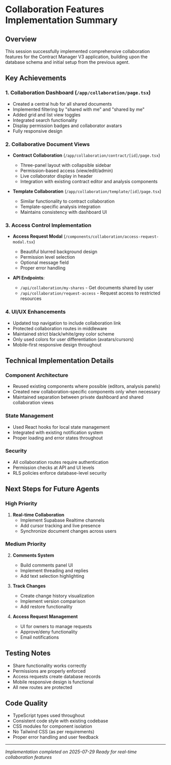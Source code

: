 # Collaboration Features Implementation Summary

## Overview
This session successfully implemented comprehensive collaboration features for the Contract Manager V3 application, building upon the database schema and initial setup from the previous agent.

## Key Achievements

### 1. Collaboration Dashboard (`/app/collaboration/page.tsx`)
- Created a central hub for all shared documents
- Implemented filtering by "shared with me" and "shared by me"
- Added grid and list view toggles
- Integrated search functionality
- Display permission badges and collaborator avatars
- Fully responsive design

### 2. Collaborative Document Views
- **Contract Collaboration** (`/app/collaboration/contract/[id]/page.tsx`)
  - Three-panel layout with collapsible sidebar
  - Permission-based access (view/edit/admin)
  - Live collaborator display in header
  - Integration with existing contract editor and analysis components
  
- **Template Collaboration** (`/app/collaboration/template/[id]/page.tsx`)
  - Similar functionality to contract collaboration
  - Template-specific analysis integration
  - Maintains consistency with dashboard UI

### 3. Access Control Implementation
- **Access Request Modal** (`/components/collaboration/access-request-modal.tsx`)
  - Beautiful blurred background design
  - Permission level selection
  - Optional message field
  - Proper error handling

- **API Endpoints**:
  - `/api/collaboration/my-shares` - Get documents shared by user
  - `/api/collaboration/request-access` - Request access to restricted resources

### 4. UI/UX Enhancements
- Updated top navigation to include collaboration link
- Protected collaboration routes in middleware
- Maintained strict black/white/grey color scheme
- Only used colors for user differentiation (avatars/cursors)
- Mobile-first responsive design throughout

## Technical Implementation Details

### Component Architecture
- Reused existing components where possible (editors, analysis panels)
- Created new collaboration-specific components only when necessary
- Maintained separation between private dashboard and shared collaboration views

### State Management
- Used React hooks for local state management
- Integrated with existing notification system
- Proper loading and error states throughout

### Security
- All collaboration routes require authentication
- Permission checks at API and UI levels
- RLS policies enforce database-level security

## Next Steps for Future Agents

### High Priority
1. **Real-time Collaboration**
   - Implement Supabase Realtime channels
   - Add cursor tracking and live presence
   - Synchronize document changes across users

### Medium Priority
2. **Comments System**
   - Build comments panel UI
   - Implement threading and replies
   - Add text selection highlighting

3. **Track Changes**
   - Create change history visualization
   - Implement version comparison
   - Add restore functionality

4. **Access Request Management**
   - UI for owners to manage requests
   - Approve/deny functionality
   - Email notifications

## Testing Notes
- Share functionality works correctly
- Permissions are properly enforced
- Access requests create database records
- Mobile responsive design is functional
- All new routes are protected

## Code Quality
- TypeScript types used throughout
- Consistent code style with existing codebase
- CSS modules for component isolation
- No Tailwind CSS (as per requirements)
- Proper error handling and user feedback

---

*Implementation completed on 2025-07-29*
*Ready for real-time collaboration features*